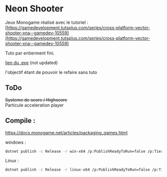 # Neon Shooter

Jeux Monogame réalisé avec le tutoriel : [https://gamedevelopment.tutsplus.com/series/cross-platform-vector-shooter-xna--gamedev-10559](https://gamedevelopment.tutsplus.com/series/cross-platform-vector-shooter-xna--gamedev-10559)

Tuto par entierment fini.

[lien du .exe](https://drive.google.com/file/d/1NQT5emJuAyQhiJlCGv_FYFPB3HVW5Lgg/view?usp=sharing)  (not updated)

l'objectif étant de pouvoir le refaire sans tuto

## ToDo
~~Systeme de score / Highscore~~  
Particule acceleration player  

## Compile :

https://docs.monogame.net/articles/packaging_games.html

windows :
```bash
dotnet publish -c Release -r win-x64 /p:PublishReadyToRun=false /p:TieredCompilation=false --self-contained
```

Linux :
```bash
dotnet publish -c Release -r linux-x64 /p:PublishReadyToRun=false /p:TieredCompilation=false --self-contained
```

